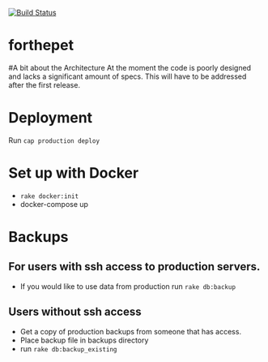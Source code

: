 [![Build Status](https://semaphoreci.com/api/v1/projects/f5a81c41-e823-496a-9d28-bdebb28110b3/426216/badge.svg)](https://semaphoreci.com/glenbray/forthepet)

forthepet
============

#A bit about the Architecture
At the moment the code is poorly designed and lacks a significant amount of specs. This will have to be addressed after the first release.

# Deployment

Run `cap production deploy`

# Set up with Docker
- `rake docker:init`
- docker-compose up

# Backups

## For users with ssh access to production servers.
- If you would like to use data from production run `rake db:backup`

## Users without ssh access

- Get a copy of production backups from someone that has access.
- Place backup file in backups directory
- run `rake db:backup_existing`
